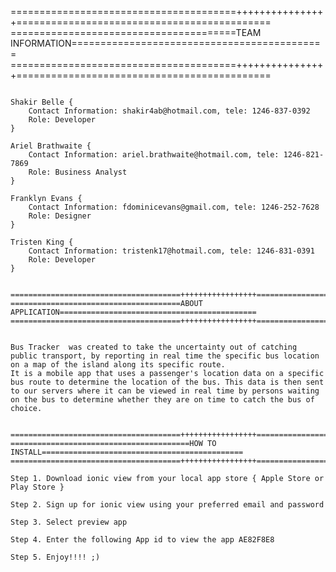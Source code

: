 =======================================++++++++++++++++============================================
=======================================TEAM INFORMATION============================================
=======================================++++++++++++++++============================================
~~~~~~~~~~~~~~~~~~~~~~~~~~~~~~~~~~~~GROUP D: TEAM TRACKERS~~~~~~~~~~~~~~~~~~~~~~~~~~~~~~~~~~~~~~~~~

Shakir Belle {
	Contact Information: shakir4ab@hotmail.com, tele: 1246-837-0392
	Role: Developer
}

Ariel Brathwaite {
	Contact Information: ariel.brathwaite@hotmail.com, tele: 1246-821-7869
	Role: Business Analyst
}

Franklyn Evans {
	Contact Information: fdominicevans@gmail.com, tele: 1246-252-7628
	Role: Designer
}

Tristen King {
	Contact Information: tristenk17@hotmail.com, tele: 1246-831-0391
	Role: Developer
}


======================================+++++++++++++++++============================================
======================================ABOUT APPLICATION============================================
======================================+++++++++++++++++============================================


Bus Tracker  was created to take the uncertainty out of catching public transport, by reporting in real time the specific bus location on a map of the island along its specific route.
It is a mobile app that uses a passenger's location data on a specific bus route to determine the location of the bus. This data is then sent to our servers where it can be viewed in real time by persons waiting on the bus to determine whether they are on time to catch the bus of choice.


======================================+++++++++++++++++============================================
========================================HOW TO INSTALL=============================================
======================================+++++++++++++++++============================================

Step 1. Download ionic view from your local app store { Apple Store or Play Store }

Step 2. Sign up for ionic view using your preferred email and password 

Step 3. Select preview app

Step 4. Enter the following App id to view the app AE82F8E8

Step 5. Enjoy!!!! ;)
